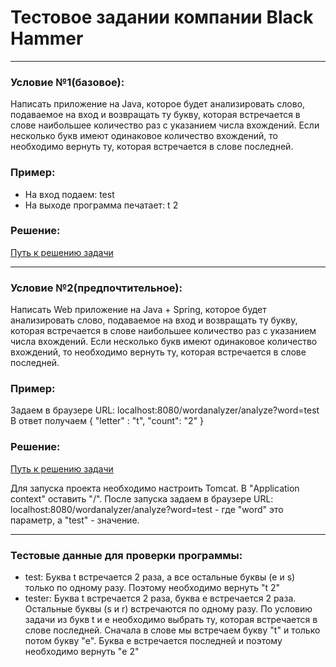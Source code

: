 # Тестовое задании компании Black Hammer
_____________________________
### Условие №1(базовое):
Написать приложение на Java, которое будет анализировать слово, подаваемое на вход и возвращать ту букву, 
которая встречается в слове наибольшее количество раз с указанием числа вхождений. 
Если несколько букв имеют одинаковое количество вхождений, то необходимо вернуть ту, которая встречается в слове последней.

### Пример:
- На вход подаем: test
- На выходе программа печатает: t 2

### Решение:
[Путь к решению задачи](https://github.com/Nutopzhe/WordAnalyzer/tree/master/src/main/java/com/nikolayrybakov/optionone)
_____________________________
### Условие №2(предпочтительное):
Написать Web приложение на Java + Spring, которое будет анализировать слово, подаваемое на вход и возвращать ту букву, 
которая встречается в слове наибольшее количество раз с указанием числа вхождений. 
Если несколько букв имеют одинаковое количество вхождений, то необходимо вернуть ту, которая встречается в слове последней.

### Пример:
Задаем в браузере URL: localhost:8080/wordanalyzer/analyze?word=test
В ответ получаем 
{
"letter" : "t",
"count": "2"
}

### Решение:
[Путь к решению задачи](https://github.com/Nutopzhe/WordAnalyzer/tree/master/src/main/java/com/nikolayrybakov/optiontwo)

Для запуска проекта необходимо настроить Tomcat. В "Application context" оставить "/".
После запуска задаем в браузере URL: localhost:8080/wordanalyzer/analyze?word=test - где "word" это параметр, а "test" - значение.
_____________________________
### Тестовые данные для проверки программы:
- test: Буква t встречается 2 раза, а все остальные буквы (e и s) только по одному разу. Поэтому необходимо вернуть "t 2"
- tester: Буква t встречается 2 раза, буква e встречается 2 раза. Остальные буквы (s и r) встречаются по одному разу. 
По условию задачи из букв t и e необходимо выбрать ту, которая встречается в слове последней. 
Сначала в слове мы встречаем букву "t" и только потом букву "e". Буква e встречается последней и поэтому необходимо вернуть "e 2"
